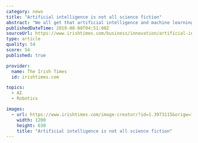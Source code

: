 ```yaml
---
category: news
title: "Artificial intelligence is not all science fiction"
abstract: "We all get that artificial intelligence and machine learning is cool. It’s sexy. And headlines about robots taking over the world grab attention and make people sit up and take notice. But there is a huge amount of hype in the media around the whole area ..."
publishedDateTime: 2019-08-08T04:51:00Z
sourceUrl: https://www.irishtimes.com/business/innovation/artificial-intelligence-is-not-all-science-fiction-1.3973117
type: article
quality: 54
score: 54
published: true

provider:
  name: The Irish Times
  id: irishtimes.com

topics:
  - AI
  - Robotics

images:
  - url: https://www.irishtimes.com/image-creator/?id=1.3973115&origw=1440
    width: 1200
    height: 630
    title: "Artificial intelligence is not all science fiction"
---
```

